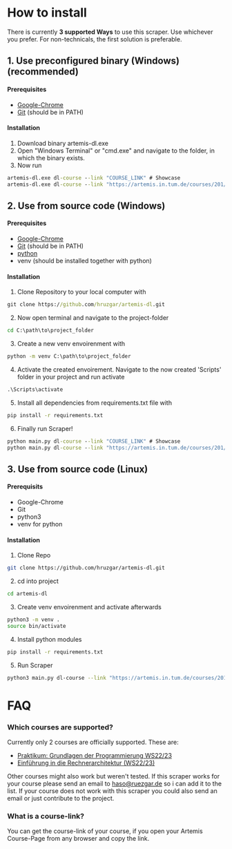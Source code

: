 # How to install
There is currently **3 supported Ways** to use this scraper. Use whichever you prefer. For non-technicals, the first solution is preferable.

## 1. Use preconfigured binary (Windows)(recommended)
#### Prerequisites
- [Google-Chrome](https://www.google.com/chrome/)
- [Git](https://git-scm.com/download/win) (should be in PATH)
#### Installation
1. Download binary artemis-dl.exe
2. Open "Windows Terminal" or "cmd.exe" and navigate to the folder, in which the binary exists.
3. Now run 
```cmd
artemis-dl.exe dl-course --link "COURSE_LINK" # Showcase
artemis-dl.exe dl-course --link "https://artemis.in.tum.de/courses/201/exercises" # Real Example
```

## 2. Use from source code (Windows)
#### Prerequisites
- [Google-Chrome](https://www.google.com/chrome/)
- [Git](https://git-scm.com/download/win) (should be in PATH)
- [python](https://www.python.org/downloads/windows/)
- venv (should be installed together with python)
#### Installation
1. Clone Repository to your local computer with
```cmd
git clone https://github.com/hruzgar/artemis-dl.git
```
2. Now open terminal and navigate to the project-folder
```cmd
cd C:\path\to\project_folder
```
3. Create a new venv envoirenment with
```cmd
python -m venv C:\path\to\project_folder
```
4. Activate the created envoirement. Navigate to the now created 'Scripts' folder in your project and run activate
```cmd
.\Scripts\activate
```
5. Install all dependencies from requirements.txt file with
```cmd
pip install -r requirements.txt
```
6. Finally run Scraper!
```cmd
python main.py dl-course --link "COURSE_LINK" # Showcase
python main.py dl-course --link "https://artemis.in.tum.de/courses/201/exercises" # Real Example
```
## 3. Use from source code (Linux)
#### Prerequisits
- Google-Chrome
- Git
- python3
- venv for python
#### Installation
1. Clone Repo
```bash
git clone https://github.com/hruzgar/artemis-dl.git
```
2. cd into project
```bash
cd artemis-dl
```
3. Create venv envoirenment and activate afterwards
```bash
python3 -m venv .
source bin/activate
```
4. Install python modules
```bash
pip install -r requirements.txt
```
5. Run Scraper
```bash
python3 main.py dl-course --link "https://artemis.in.tum.de/courses/201/exercises"
```

# FAQ
### Which courses are supported?
Currently only 2 courses are officially supported. These are:
- [Praktikum: Grundlagen der Programmierung WS22/23](https://artemis.in.tum.de/courses/201/exercises)
- [Einführung in die Rechnerarchitektur (WS22/23)](https://artemis.in.tum.de/courses/218/exercises)

Other courses might also work but weren't tested. If this scraper works for your course please send an email to [haso@ruezgar.de](mailto:haso@ruezgar.de) so i can add it to the list. If your course does not work with this scraper you could also send an email or just contribute to the project.
### What is a course-link?
You can get the course-link of your course, if you open your Artemis Course-Page from any browser and copy the link. 

